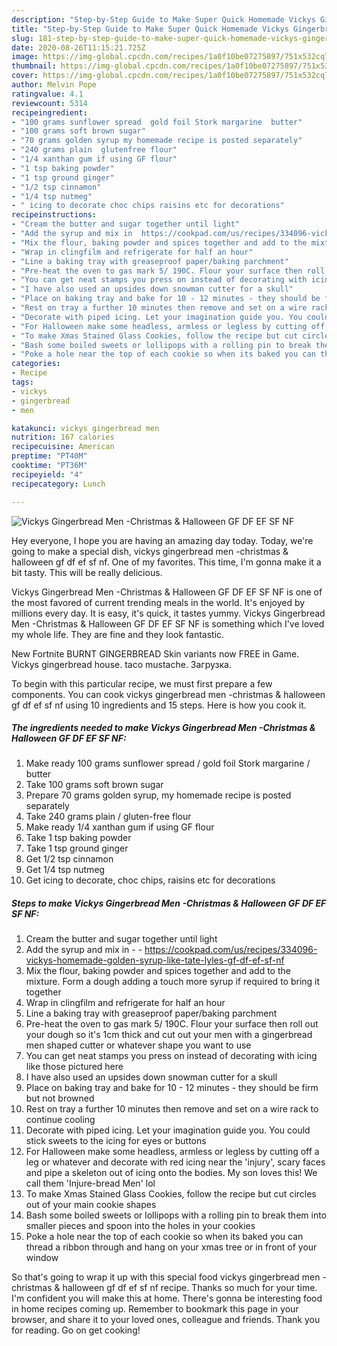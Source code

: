 ```yaml
---
description: "Step-by-Step Guide to Make Super Quick Homemade Vickys Gingerbread Men -Christmas &amp;amp; Halloween GF DF EF SF NF"
title: "Step-by-Step Guide to Make Super Quick Homemade Vickys Gingerbread Men -Christmas &amp;amp; Halloween GF DF EF SF NF"
slug: 181-step-by-step-guide-to-make-super-quick-homemade-vickys-gingerbread-men-christmas-and-amp-halloween-gf-df-ef-sf-nf
date: 2020-08-26T11:15:21.725Z
image: https://img-global.cpcdn.com/recipes/1a0f10be07275897/751x532cq70/vickys-gingerbread-men-christmas-halloween-gf-df-ef-sf-nf-recipe-main-photo.jpg
thumbnail: https://img-global.cpcdn.com/recipes/1a0f10be07275897/751x532cq70/vickys-gingerbread-men-christmas-halloween-gf-df-ef-sf-nf-recipe-main-photo.jpg
cover: https://img-global.cpcdn.com/recipes/1a0f10be07275897/751x532cq70/vickys-gingerbread-men-christmas-halloween-gf-df-ef-sf-nf-recipe-main-photo.jpg
author: Melvin Pope
ratingvalue: 4.1
reviewcount: 5314
recipeingredient:
- "100 grams sunflower spread  gold foil Stork margarine  butter"
- "100 grams soft brown sugar"
- "70 grams golden syrup my homemade recipe is posted separately"
- "240 grams plain  glutenfree flour"
- "1/4 xanthan gum if using GF flour"
- "1 tsp baking powder"
- "1 tsp ground ginger"
- "1/2 tsp cinnamon"
- "1/4 tsp nutmeg"
- " icing to decorate choc chips raisins etc for decorations"
recipeinstructions:
- "Cream the butter and sugar together until light"
- "Add the syrup and mix in  https://cookpad.com/us/recipes/334096-vickys-homemade-golden-syrup-like-tate-lyles-gf-df-ef-sf-nf"
- "Mix the flour, baking powder and spices together and add to the mixture. Form a dough adding a touch more syrup if required to bring it together"
- "Wrap in clingfilm and refrigerate for half an hour"
- "Line a baking tray with greaseproof paper/baking parchment"
- "Pre-heat the oven to gas mark 5/ 190C. Flour your surface then roll out your dough so it&#39;s 1cm thick and cut out your men with a gingerbread men shaped cutter or whatever shape you want to use"
- "You can get neat stamps you press on instead of decorating with icing like those pictured here"
- "I have also used an upsides down snowman cutter for a skull"
- "Place on baking tray and bake for 10 - 12 minutes - they should be firm but not browned"
- "Rest on tray a further 10 minutes then remove and set on a wire rack to continue cooling"
- "Decorate with piped icing. Let your imagination guide you. You could stick sweets to the icing for eyes or buttons"
- "For Halloween make some headless, armless or legless by cutting off a leg or whatever and decorate with red icing near the &#39;injury&#39;, scary faces and pipe a skeleton out of icing onto the bodies. My son loves this! We call them &#39;Injure-bread Men&#39; lol"
- "To make Xmas Stained Glass Cookies, follow the recipe but cut circles out of your main cookie shapes"
- "Bash some boiled sweets or lollipops with a rolling pin to break them into smaller pieces and spoon into the holes in your cookies"
- "Poke a hole near the top of each cookie so when its baked you can thread a ribbon through and hang on your xmas tree or in front of your window"
categories:
- Recipe
tags:
- vickys
- gingerbread
- men

katakunci: vickys gingerbread men 
nutrition: 167 calories
recipecuisine: American
preptime: "PT40M"
cooktime: "PT36M"
recipeyield: "4"
recipecategory: Lunch

---
```



![Vickys Gingerbread Men -Christmas &amp; Halloween GF DF EF SF NF](https://img-global.cpcdn.com/recipes/1a0f10be07275897/751x532cq70/vickys-gingerbread-men-christmas-halloween-gf-df-ef-sf-nf-recipe-main-photo.jpg)

Hey everyone, I hope you are having an amazing day today. Today, we're going to make a special dish, vickys gingerbread men -christmas &amp; halloween gf df ef sf nf. One of my favorites. This time, I'm gonna make it a bit tasty. This will be really delicious.

Vickys Gingerbread Men -Christmas &amp; Halloween GF DF EF SF NF is one of the most favored of current trending meals in the world. It's enjoyed by millions every day. It is easy, it's quick, it tastes yummy. Vickys Gingerbread Men -Christmas &amp; Halloween GF DF EF SF NF is something which I've loved my whole life. They are fine and they look fantastic.

New Fortnite BURNT GINGERBREAD Skin variants now FREE in Game. Vickys gingerbread house. taco mustache. Загрузка.


To begin with this particular recipe, we must first prepare a few components. You can cook vickys gingerbread men -christmas &amp; halloween gf df ef sf nf using 10 ingredients and 15 steps. Here is how you cook it.

<!--inarticleads1-->

##### The ingredients needed to make Vickys Gingerbread Men -Christmas &amp; Halloween GF DF EF SF NF:

1. Make ready 100 grams sunflower spread / gold foil Stork margarine / butter
1. Take 100 grams soft brown sugar
1. Prepare 70 grams golden syrup, my homemade recipe is posted separately
1. Take 240 grams plain / gluten-free flour
1. Make ready 1/4 xanthan gum if using GF flour
1. Take 1 tsp baking powder
1. Take 1 tsp ground ginger
1. Get 1/2 tsp cinnamon
1. Get 1/4 tsp nutmeg
1. Get  icing to decorate, choc chips, raisins etc for decorations




<!--inarticleads2-->

##### Steps to make Vickys Gingerbread Men -Christmas &amp; Halloween GF DF EF SF NF:

1. Cream the butter and sugar together until light
1. Add the syrup and mix in -  - https://cookpad.com/us/recipes/334096-vickys-homemade-golden-syrup-like-tate-lyles-gf-df-ef-sf-nf
1. Mix the flour, baking powder and spices together and add to the mixture. Form a dough adding a touch more syrup if required to bring it together
1. Wrap in clingfilm and refrigerate for half an hour
1. Line a baking tray with greaseproof paper/baking parchment
1. Pre-heat the oven to gas mark 5/ 190C. Flour your surface then roll out your dough so it&#39;s 1cm thick and cut out your men with a gingerbread men shaped cutter or whatever shape you want to use
1. You can get neat stamps you press on instead of decorating with icing like those pictured here
1. I have also used an upsides down snowman cutter for a skull
1. Place on baking tray and bake for 10 - 12 minutes - they should be firm but not browned
1. Rest on tray a further 10 minutes then remove and set on a wire rack to continue cooling
1. Decorate with piped icing. Let your imagination guide you. You could stick sweets to the icing for eyes or buttons
1. For Halloween make some headless, armless or legless by cutting off a leg or whatever and decorate with red icing near the &#39;injury&#39;, scary faces and pipe a skeleton out of icing onto the bodies. My son loves this! We call them &#39;Injure-bread Men&#39; lol
1. To make Xmas Stained Glass Cookies, follow the recipe but cut circles out of your main cookie shapes
1. Bash some boiled sweets or lollipops with a rolling pin to break them into smaller pieces and spoon into the holes in your cookies
1. Poke a hole near the top of each cookie so when its baked you can thread a ribbon through and hang on your xmas tree or in front of your window




So that's going to wrap it up with this special food vickys gingerbread men -christmas &amp; halloween gf df ef sf nf recipe. Thanks so much for your time. I'm confident you will make this at home. There's gonna be interesting food in home recipes coming up. Remember to bookmark this page in your browser, and share it to your loved ones, colleague and friends. Thank you for reading. Go on get cooking!
